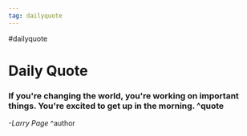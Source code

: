 ```yaml
---
tag: dailyquote
---
```


#dailyquote

# Daily Quote

### If you're changing the world, you're working on important things. You're excited to get up in the morning. ^quote
*-Larry Page* ^author
